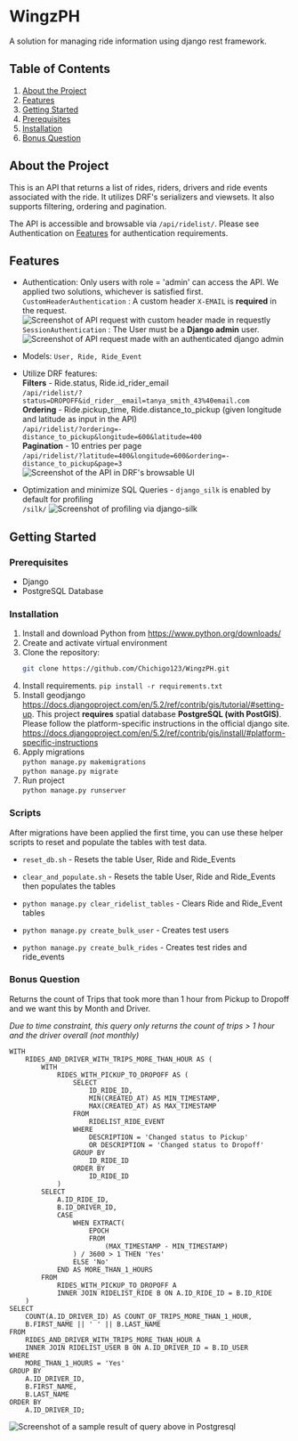 # WingzPH

A solution for managing ride information using django rest framework.

## Table of Contents

1.  [About the Project](#about-the-project)
2.  [Features](#features)
3.  [Getting Started](#getting-started)
4.  [Prerequisites](#prerequisites)
5.  [Installation](#installation)
6.  [Bonus Question](#bonus-question)

## About the Project

This is an API that returns a list of rides, riders, drivers and ride events associated with the ride. It utilizes DRF's
serializers and viewsets. It also supports filtering, ordering and pagination.

The API is accessible and browsable via `/api/ridelist/`. Please see Authentication on [Features](#features) for authentication requirements.

## Features

*   Authentication: Only users with role = 'admin' can access the API. We applied two solutions, whichever is satisfied first.\
```CustomHeaderAuthentication``` : A custom header `X-EMAIL` is **required** in the request.\
![Screenshot of API request with custom header made in requestly](requestly.png)
```SessionAuthentication``` : The User must be a **Django admin** user.
![Screenshot of API request made with an authenticated django admin](django_admin.png)
- Models: `User, Ride, Ride_Event`
* Utilize DRF features: \
**Filters** - Ride.status, Ride.id_rider_email\
```/api/ridelist/?status=DROPOFF&id_rider__email=tanya_smith_43%40email.com```\
**Ordering** - Ride.pickup_time, Ride.distance_to_pickup (given longitude and latitude as input in the API)\
```/api/ridelist/?ordering=-distance_to_pickup&longitude=600&latitude=400```\
**Pagination** - 10 entries per page\
```/api/ridelist/?latitude=400&longitude=600&ordering=-distance_to_pickup&page=3```
![Screenshot of the API in DRF's browsable UI](drf_features.png)
- Optimization and minimize SQL Queries - `django_silk` is enabled by default for profiling\
`/silk/`
![Screenshot of profiling via django-silk](silk.png)
## Getting Started

### Prerequisites

*   Django
*   PostgreSQL Database

### Installation

1. Install and download Python from https://www.python.org/downloads/
2. Create and activate virtual environment
3. Clone the repository:
    ```bash
    git clone https://github.com/Chichigo123/WingzPH.git
	```
4. Install requirements. `pip install -r requirements.txt`
5. Install geodjango https://docs.djangoproject.com/en/5.2/ref/contrib/gis/tutorial/#setting-up.
This project **requires** spatial database **PostgreSQL (with PostGIS)**. Please follow the platform-specific instructions in the official django site.
https://docs.djangoproject.com/en/5.2/ref/contrib/gis/install/#platform-specific-instructions
6. Apply migrations\
`python manage.py makemigrations`\
`python manage.py migrate`
7. Run project\
`python manage.py runserver`

### Scripts
After migrations have been applied the first time, you can use these helper scripts
to reset and populate the tables with test data.

* `reset_db.sh` - Resets the table User, Ride and Ride_Events
+ `clear_and_populate.sh` - Resets the table User, Ride and Ride_Events then populates the tables
* `python manage.py clear_ridelist_tables` - Clears Ride and Ride_Event tables
+ `python manage.py create_bulk_user` - Creates test users
* `python manage.py create_bulk_rides` - Creates test rides and ride_events

### Bonus Question

Returns the count of Trips that took more than 1 hour from Pickup to Dropoff and we want this by Month and Driver.

_Due to time constraint, this query only returns the count of trips > 1 hour and the driver overall (not monthly)_ 
```
WITH
	RIDES_AND_DRIVER_WITH_TRIPS_MORE_THAN_HOUR AS (
		WITH
			RIDES_WITH_PICKUP_TO_DROPOFF AS (
				SELECT
					ID_RIDE_ID,
					MIN(CREATED_AT) AS MIN_TIMESTAMP,
					MAX(CREATED_AT) AS MAX_TIMESTAMP
				FROM
					RIDELIST_RIDE_EVENT
				WHERE
					DESCRIPTION = 'Changed status to Pickup'
					OR DESCRIPTION = 'Changed status to Dropoff'
				GROUP BY
					ID_RIDE_ID
				ORDER BY
					ID_RIDE_ID
			)
		SELECT
			A.ID_RIDE_ID,
			B.ID_DRIVER_ID,
			CASE
				WHEN EXTRACT(
					EPOCH
					FROM
						(MAX_TIMESTAMP - MIN_TIMESTAMP)
				) / 3600 > 1 THEN 'Yes'
				ELSE 'No'
			END AS MORE_THAN_1_HOURS
		FROM
			RIDES_WITH_PICKUP_TO_DROPOFF A
			INNER JOIN RIDELIST_RIDE B ON A.ID_RIDE_ID = B.ID_RIDE
	)
SELECT
	COUNT(A.ID_DRIVER_ID) AS COUNT_OF_TRIPS_MORE_THAN_1_HOUR,
	B.FIRST_NAME || ' ' || B.LAST_NAME
FROM
	RIDES_AND_DRIVER_WITH_TRIPS_MORE_THAN_HOUR A
	INNER JOIN RIDELIST_USER B ON A.ID_DRIVER_ID = B.ID_USER
WHERE
	MORE_THAN_1_HOURS = 'Yes'
GROUP BY
	A.ID_DRIVER_ID,
	B.FIRST_NAME,
	B.LAST_NAME
ORDER BY
	A.ID_DRIVER_ID;
```

![Screenshot of a sample result of query above in Postgresql](bonus_question.png)